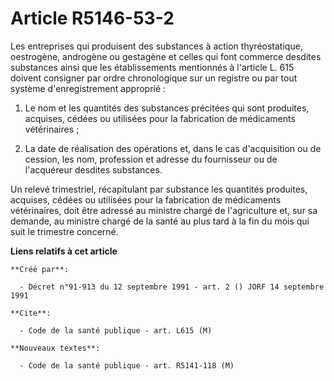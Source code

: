 # Article R5146-53-2

Les entreprises qui produisent des substances à action thyréostatique, oestrogène, androgène ou gestagène et celles qui font
commerce desdites substances ainsi que les établissements mentionnés à l'article L. 615 doivent consigner par ordre
chronologique sur un registre ou par tout système d'enregistrement approprié :

1. Le nom et les quantités des substances précitées qui sont produites, acquises, cédées ou utilisées pour la fabrication de
médicaments vétérinaires ;

2. La date de réalisation des opérations et, dans le cas d'acquisition ou de cession, les nom, profession et adresse du
fournisseur ou de l'acquéreur desdites substances.

Un relevé trimestriel, récapitulant par substance les quantités produites, acquises, cédées ou utilisées pour la fabrication
de médicaments vétérinaires, doit être adressé au ministre chargé de l'agriculture et, sur sa demande, au ministre chargé de
la santé au plus tard à la fin du mois qui suit le trimestre concerné.

**Liens relatifs à cet article**

	**Créé par**:

	  - Décret n°91-913 du 12 septembre 1991 - art. 2 () JORF 14 septembre 1991

	**Cite**:

	  - Code de la santé publique - art. L615 (M)

	**Nouveaux textes**:

	  - Code de la santé publique - art. R5141-118 (M)
